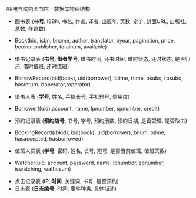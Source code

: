 ##电气院内图书馆 - 数据库物理结构
<!--
强调表示主键
-->

- 图书表 (**书号**, ISBN, 书名, 作者, 译者, 出版年, 页数, 定价, 封面URL, 出版社, 总数, 在馆数)
+ Book(bid, isbn, bname, author, translator, byear, pagination, price, bcover, publisher, totalnum, available)

- 借书记录表 (**书号, 借者学号**, 借书时间, 还书时间, 借时状态, 还时状态, 是否归还, 借时值班, 还时值班)
+ BorrowRecord(bid(book), uid(borrower), btime, rtime, bsubc, rbsubc, hasreturn, boperator,roperator)

- 借书人表 (**学号**, 姓名, 手机长号, 手机短号, 信用度)
+ Borrower((uid),account, name, lpnumber, spnumber, credit)

- 预约记录表 (**预约编号**, 书号, 学号, 预约册数, 预约日期, 是否受理, 是否取书)
+ BookingRecord((bkid), bid(book), uid(borrower), bnum, btime, hasaccepted, hasborrowed)

- 值班人员表 (**学号**, 密码, 姓名, 长号, 短号, 是否当前值班, 值班天数)
+ Watcher(uid, account, password, name, lpnumber, spnumber, iswatching, wathcsum)

- 点击记录表 (**IP, 时间**, 关键词, 书号, 是否预约)
- 日志表 (**日志编号**, 时间, 事件种类, 具体描述)